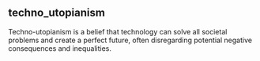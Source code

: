 ## techno_utopianism
Techno-utopianism is a belief that technology can solve all societal problems and create a perfect future, often disregarding potential negative consequences and inequalities.

